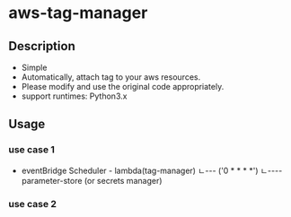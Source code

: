# aws-tag-manager

## Description

- Simple
- Automatically, attach tag to your aws resources.
- Please modify and use the original code appropriately.
- support runtimes: Python3.x

## Usage

### use case 1

- eventBridge Scheduler - lambda(tag-manager)
     ㄴ--- ('0 * * * *')     ㄴ---- parameter-store (or secrets manager)

### use case 2
